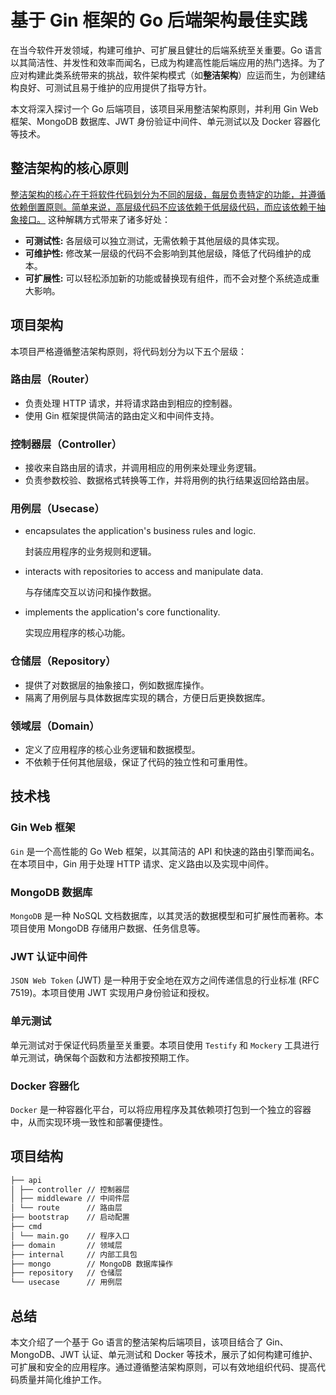 # 基于 Gin 框架的 Go 后端架构最佳实践

在当今软件开发领域，构建可维护、可扩展且健壮的后端系统至关重要。Go 语言以其简洁性、并发性和效率而闻名，已成为构建高性能后端应用的热门选择。为了应对构建此类系统带来的挑战，软件架构模式（如**整洁架构**）应运而生，为创建结构良好、可测试且易于维护的应用提供了指导方针。

本文将深入探讨一个 Go 后端项目，该项目采用整洁架构原则，并利用 Gin Web 框架、MongoDB 数据库、JWT 身份验证中间件、单元测试以及 Docker 容器化等技术。

## 整洁架构的核心原则

<u>整洁架构的核心在于将软件代码划分为不同的层级，每层负责特定的功能，并遵循依赖倒置原则。简单来说，高层级代码不应该依赖于低层级代码，而应该依赖于抽象接口。</u>  这种解耦方式带来了诸多好处：

- **可测试性:** 各层级可以独立测试，无需依赖于其他层级的具体实现。
- **可维护性:** 修改某一层级的代码不会影响到其他层级，降低了代码维护的成本。
- **可扩展性:** 可以轻松添加新的功能或替换现有组件，而不会对整个系统造成重大影响。

## 项目架构

本项目严格遵循整洁架构原则，将代码划分为以下五个层级：

### 路由层（Router）

- 负责处理 HTTP 请求，并将请求路由到相应的控制器。
- 使用 Gin 框架提供简洁的路由定义和中间件支持。

### 控制器层（Controller）

- 接收来自路由层的请求，并调用相应的用例来处理业务逻辑。
- 负责参数校验、数据格式转换等工作，并将用例的执行结果返回给路由层。

### 用例层（Usecase）

- encapsulates the application's business rules and logic.

    封装应用程序的业务规则和逻辑。

- interacts with repositories to access and manipulate data.

	与存储库交互以访问和操作数据。

- implements the application's core functionality.

    实现应用程序的核心功能。

### 仓储层（Repository）

- 提供了对数据层的抽象接口，例如数据库操作。
- 隔离了用例层与具体数据库实现的耦合，方便日后更换数据库。

### 领域层（Domain）

- 定义了应用程序的核心业务逻辑和数据模型。
- 不依赖于任何其他层级，保证了代码的独立性和可重用性。

## 技术栈

### Gin Web 框架

`Gin` 是一个高性能的 Go Web 框架，以其简洁的 API 和快速的路由引擎而闻名。在本项目中，Gin 用于处理 HTTP 请求、定义路由以及实现中间件。

### MongoDB 数据库

`MongoDB` 是一种 NoSQL 文档数据库，以其灵活的数据模型和可扩展性而著称。本项目使用 MongoDB 存储用户数据、任务信息等。

### JWT 认证中间件

`JSON Web Token` (JWT) 是一种用于安全地在双方之间传递信息的行业标准 (RFC 7519)。本项目使用 JWT 实现用户身份验证和授权。

### 单元测试

单元测试对于保证代码质量至关重要。本项目使用 `Testify` 和 `Mockery` 工具进行单元测试，确保每个函数和方法都按预期工作。

### Docker 容器化

`Docker` 是一种容器化平台，可以将应用程序及其依赖项打包到一个独立的容器中，从而实现环境一致性和部署便捷性。

## 项目结构

```bash
├── api  
│ ├── controller // 控制器层  
│ ├── middleware // 中间件层  
│ └── route      // 路由层  
├── bootstrap    // 启动配置  
├── cmd  
│ └── main.go    // 程序入口  
├── domain       // 领域层  
├── internal     // 内部工具包  
├── mongo        // MongoDB 数据库操作  
├── repository   // 仓储层  
└── usecase      // 用例层
```
## 总结

本文介绍了一个基于 Go 语言的整洁架构后端项目，该项目结合了 Gin、MongoDB、JWT 认证、单元测试和 Docker 等技术，展示了如何构建可维护、可扩展和安全的应用程序。通过遵循整洁架构原则，可以有效地组织代码、提高代码质量并简化维护工作。